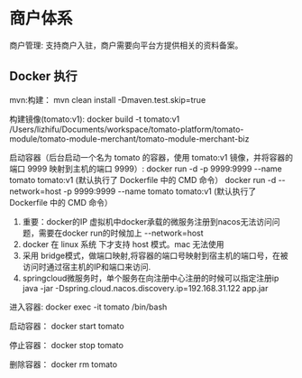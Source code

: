 # 商户体系

商户管理: 支持商户入驻，商户需要向平台方提供相关的资料备案。

## Docker 执行

mvn:构建：
mvn clean install -Dmaven.test.skip=true

构建镜像(tomato:v1):
docker build -t tomato:v1 /Users/lizhifu/Documents/workspace/tomato-platform/tomato-module/tomato-module-merchant/tomato-module-merchant-biz

启动容器（后台启动一个名为 tomato 的容器，使用 tomato:v1 镜像，并将容器的端口 9999 映射到主机的端口 9999）:
docker run -d -p 9999:9999 --name tomato tomato:v1 (默认执行了 Dockerfile 中的 CMD 命令）
docker run -d --network=host -p 9999:9999 --name tomato tomato:v1 (默认执行了 Dockerfile 中的 CMD 命令）

1. 重要：docker的IP 虚拟机中docker承载的微服务注册到nacos无法访问问题，需要在docker run的时候加上 --network=host
2. docker 在 linux 系统 下才支持 host 模式。mac 无法使用
3. 采用 bridge模式，做端口映射,将容器的端口号映射到宿主机的端口号，在被访问时通过宿主机的IP和端口来访问.
4. springcloud微服务时，单个服务在向注册中心注册的时候可以指定注册ip
   java -jar -Dspring.cloud.nacos.discovery.ip=192.168.31.122 app.jar


进入容器:
docker exec -it tomato /bin/bash

启动容器：
docker start tomato

停止容器：
docker stop tomato

删除容器：
docker rm tomato
